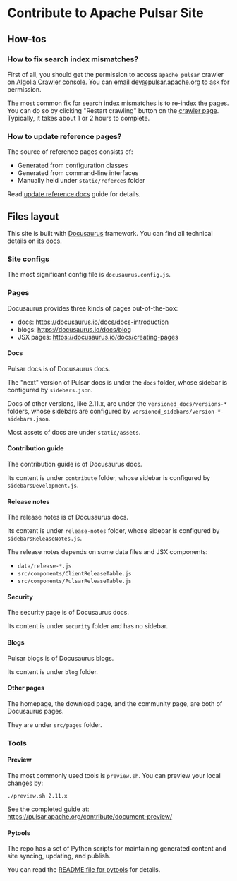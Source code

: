 # Contribute to Apache Pulsar Site

## How-tos

### How to fix search index mismatches?

First of all, you should get the permission to access `apache_pulsar` crawler on [Algolia Crawler console](https://crawler.algolia.com/). You can email dev@pulsar.apache.org to ask for permission.

The most common fix for search index mismatches is to re-index the pages. You can do so by clicking "Restart crawling" button on the [crawler page](https://crawler.algolia.com/admin/crawlers/7a3458ba-2373-47d5-9520-90cc9cc10736/overview). Typically, it takes about 1 or 2 hours to complete.

### How to update reference pages?

The source of reference pages consists of:

* Generated from configuration classes
* Generated from command-line interfaces
* Manually held under `static/referces` folder

Read [update reference docs](https://pulsar.apache.org/contribute/document-contribution/#update-reference-docs) guide for details.

## Files layout

This site is built with [Docusaurus](http://docusaurus.io/) framework. You can find all technical details on [its docs](https://docusaurus.io/docs).

### Site configs

The most significant config file is `docusaurus.config.js`.

### Pages

Docusaurus provides three kinds of pages out-of-the-box:

* docs: https://docusaurus.io/docs/docs-introduction
* blogs: https://docusaurus.io/docs/blog
* JSX pages: https://docusaurus.io/docs/creating-pages

#### Docs

Pulsar docs is of Docusaurus docs.

The "next" version of Pulsar docs is under the `docs` folder, whose sidebar is configured by `sidebars.json`.

Docs of other versions, like 2.11.x, are under the `versioned_docs/versions-*` folders, whose sidebars are configured by `versioned_sidebars/version-*-sidebars.json`.

Most assets of docs are under `static/assets`.

#### Contribution guide

The contribution guide is of Docusaurus docs.

Its content is under `contribute` folder, whose sidebar is configured by `sidebarsDevelopment.js`.

#### Release notes

The release notes is of Docusaurus docs.

Its content is under `release-notes` folder, whose sidebar is configured by `sidebarsReleaseNotes.js`.

The release notes depends on some data files and JSX components:

* `data/release-*.js`
* `src/components/ClientReleaseTable.js`
* `src/components/PulsarReleaseTable.js`

#### Security

The security page is of Docusaurus docs.

Its content is under `security` folder and has no sidebar.

#### Blogs

Pulsar blogs is of Docusaurus blogs.

Its content is under `blog` folder.

#### Other pages

The homepage, the download page, and the community page, are both of Docusaurus pages.

They are under `src/pages` folder.

### Tools

#### Preview

The most commonly used tools is `preview.sh`. You can preview your local changes by:

```shell
./preview.sh 2.11.x
```

See the completed guide at: https://pulsar.apache.org/contribute/document-preview/

#### Pytools

The repo has a set of Python scripts for maintaining generated content and site syncing, updating, and publish.

You can read the [README file for pytools](/tools/pytools/README.md) for details.

